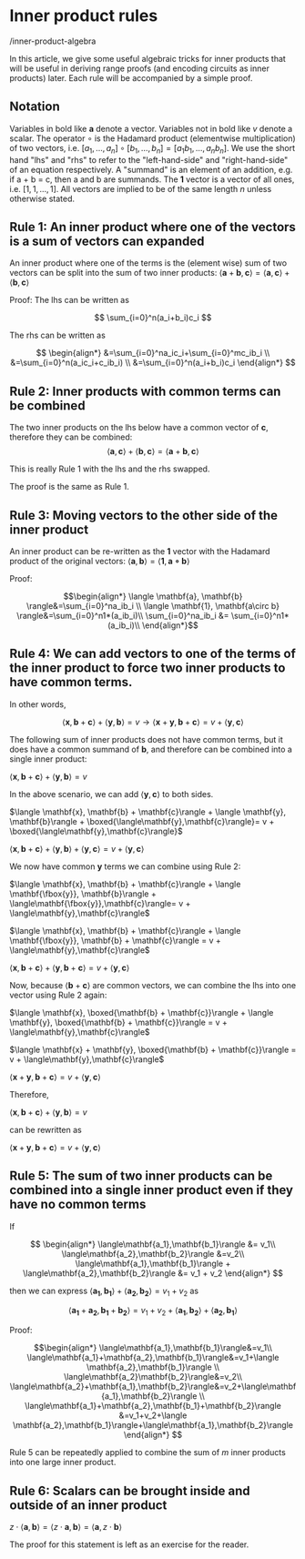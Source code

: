 
# Inner product rules
/inner-product-algebra

In this article, we give some useful algebraic tricks for inner products that will be useful in deriving range proofs (and encoding circuits as inner products) later. Each rule will be accompanied by a simple proof.

## Notation
Variables in bold like $\mathbf{a}$ denote a vector. Variables not in bold like $v$ denote a scalar. The operator $\circ$ is the Hadamard product (elementwise multiplication) of two vectors, i.e. $[a_1, \dots, a_n]\circ[b_1, \dots, b_n] = [a_1b_1, \dots, a_nb_n]$. We use the short hand "lhs" and "rhs" to refer to the "left-hand-side" and "right-hand-side" of an equation respectively. A "summand" is an element of an addition, e.g. if a + b = c, then a and b are summands. The $\mathbf{1}$ vector is a vector of all ones, i.e. $[1, 1, \dots, 1]$. All vectors are implied to be of the same length $n$ unless otherwise stated.

## Rule 1: An inner product where one of the vectors is a sum of vectors can expanded
An inner product where one of the terms is the (element wise) sum of two vectors can be split into the sum of two inner products:
$\langle \mathbf{a} + \mathbf{b}, \mathbf{c} \rangle = \langle \mathbf{a}, \mathbf{c}\rangle + \langle \mathbf{b}, \mathbf{c} \rangle$

Proof:
The lhs can be written as

$$
\sum_{i=0}^n(a_i+b_i)c_i
$$

The rhs can be written as

$$
\begin{align*}
&=\sum_{i=0}^na_ic_i+\sum_{i=0}^mc_ib_i \\
&=\sum_{i=0}^n(a_ic_i+c_ib_i) \\
&=\sum_{i=0}^n(a_i+b_i)c_i
\end{align*}
$$

## Rule 2: Inner products with common terms can be combined
The two inner products on the lhs below have a common vector of $\mathbf{c}$, therefore they can be combined:
$$\langle \mathbf{a}, \mathbf{c}\rangle + \langle \mathbf{b}, \mathbf{c} \rangle = \langle \mathbf{a} + \mathbf{b}, \mathbf{c} \rangle$$

This is really Rule 1 with the lhs and the rhs swapped.

The proof is the same as Rule 1.

## Rule 3: Moving vectors to the other side of the inner product
An inner product can be re-written as the $\mathbf{1}$ vector with the Hadamard product of the original vectors:
$\langle \mathbf{a}, \mathbf{b} \rangle= \langle \mathbf{1}, \mathbf{a\circ b} \rangle$

Proof:

$$\begin{align*}
\langle \mathbf{a}, \mathbf{b} \rangle&=\sum_{i=0}^na_ib_i \\
\langle \mathbf{1}, \mathbf{a\circ b} \rangle&=\sum_{i=0}^n1*(a_ib_i)\\
\sum_{i=0}^na_ib_i &= \sum_{i=0}^n1*(a_ib_i)\\
\end{align*}$$

## Rule 4: We can add vectors to one of the terms of the inner product to force two inner products to have common terms.

In other words,

$$\langle \mathbf{x}, \mathbf{b} + \mathbf{c}\rangle + \langle \mathbf{y}, \mathbf{b}\rangle = v \rightarrow \langle \mathbf{x} + \mathbf{y}, \mathbf{b} + \mathbf{c}\rangle = v + \langle\mathbf{y},\mathbf{c}\rangle$$


The following sum of inner products does not have common terms, but it does have a common summand of $\mathbf{b}$, and therefore can be combined into a single inner product:

$\langle \mathbf{x}, \mathbf{b} + \mathbf{c}\rangle + \langle \mathbf{y}, \mathbf{b}\rangle = v$

In the above scenario, we can add $\langle\mathbf{y},\mathbf{c}\rangle$ to both sides.

$\langle \mathbf{x}, \mathbf{b} + \mathbf{c}\rangle + \langle \mathbf{y}, \mathbf{b}\rangle + \boxed{\langle\mathbf{y},\mathbf{c}\rangle}= v + \boxed{\langle\mathbf{y},\mathbf{c}\rangle}$

$\langle \mathbf{x}, \mathbf{b} + \mathbf{c}\rangle + \langle \mathbf{y}, \mathbf{b}\rangle + \langle\mathbf{y},\mathbf{c}\rangle= v + \langle\mathbf{y},\mathbf{c}\rangle$

We now have common $\mathbf{y}$ terms we can combine using Rule 2:

$\langle \mathbf{x}, \mathbf{b} + \mathbf{c}\rangle + \langle \mathbf{\fbox{y}}, \mathbf{b}\rangle + \langle\mathbf{\fbox{y}},\mathbf{c}\rangle= v + \langle\mathbf{y},\mathbf{c}\rangle$

$\langle \mathbf{x}, \mathbf{b} + \mathbf{c}\rangle + \langle \mathbf{\fbox{y}}, \mathbf{b} + \mathbf{c}\rangle = v + \langle\mathbf{y},\mathbf{c}\rangle$

$\langle \mathbf{x}, \mathbf{b} + \mathbf{c}\rangle + \langle \mathbf{y}, \mathbf{b} + \mathbf{c}\rangle = v + \langle\mathbf{y},\mathbf{c}\rangle$

Now, because $\langle \mathbf{b} + \mathbf{c} \rangle$ are common vectors, we can combine the lhs into one vector using Rule 2 again:

$\langle \mathbf{x}, \boxed{\mathbf{b} + \mathbf{c}}\rangle + \langle \mathbf{y}, \boxed{\mathbf{b} + \mathbf{c}}\rangle = v + \langle\mathbf{y},\mathbf{c}\rangle$

$\langle \mathbf{x} + \mathbf{y}, \boxed{\mathbf{b} + \mathbf{c}}\rangle = v + \langle\mathbf{y},\mathbf{c}\rangle$

$\langle \mathbf{x} + \mathbf{y}, \mathbf{b} + \mathbf{c}\rangle = v + \langle\mathbf{y},\mathbf{c}\rangle$

Therefore,

$\langle \mathbf{x}, \mathbf{b} + \mathbf{c}\rangle + \langle \mathbf{y}, \mathbf{b}\rangle = v$

can be rewritten as 

$\langle \mathbf{x} + \mathbf{y}, \mathbf{b} + \mathbf{c}\rangle = v + \langle\mathbf{y},\mathbf{c}\rangle$

## Rule 5: The sum of two inner products can be combined into a single inner product even if they have no common terms
If

$$
\begin{align*}
\langle\mathbf{a_1},\mathbf{b_1}\rangle &= v_1\\
\langle\mathbf{a_2},\mathbf{b_2}\rangle &=v_2\\
\langle\mathbf{a_1},\mathbf{b_1}\rangle + \langle\mathbf{a_2},\mathbf{b_2}\rangle &= v_1 + v_2
\end{align*}
$$

then we can express $\langle\mathbf{a_1},\mathbf{b_1}\rangle + \langle\mathbf{a_2},\mathbf{b_2}\rangle = v_1 + v_2$ as

$$
\langle \mathbf{a_1}+\mathbf{a_2},\mathbf{b_1}+\mathbf{b_2}\rangle=v_1+v_2+\langle\mathbf{a_1},\mathbf{b_2}\rangle+\langle\mathbf{a_2},\mathbf{b_1}\rangle
$$

Proof:

$$\begin{align*}
\langle\mathbf{a_1},\mathbf{b_1}\rangle&=v_1\\
\langle\mathbf{a_1}+\mathbf{a_2},\mathbf{b_1}\rangle&=v_1+\langle \mathbf{a_2},\mathbf{b_1}\rangle \\
\langle\mathbf{a_2}\mathbf{b_2}\rangle&=v_2\\
\langle\mathbf{a_2}+\mathbf{a_1},\mathbf{b_2}\rangle&=v_2+\langle\mathbf{a_1},\mathbf{b_2}\rangle \\
\langle\mathbf{a_1}+\mathbf{a_2},\mathbf{b_1}+\mathbf{b_2}\rangle &=v_1+v_2+\langle \mathbf{a_2},\mathbf{b_1}\rangle+\langle\mathbf{a_1},\mathbf{b_2}\rangle
\end{align*}
$$

Rule 5 can be repeatedly applied to combine the sum of $m$ inner products into one large inner product.

## Rule 6: Scalars can be brought inside and outside of an inner product
$z\cdot\langle\mathbf{a},\mathbf{b}\rangle = \langle z\cdot\mathbf{a},\mathbf{b}\rangle = \langle\mathbf{a},z\cdot\mathbf{b}\rangle$

The proof for this statement is left as an exercise for the reader.

